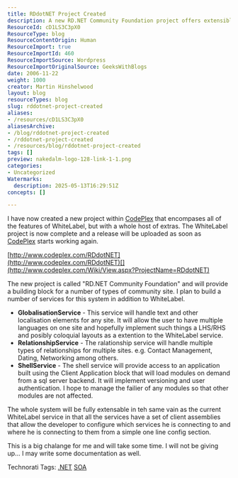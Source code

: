 ```yaml
---
title: RDdotNET Project Created
description: A new RD.NET Community Foundation project offers extensible services for community sites, including globalisation, relationship management, and modular application support.
ResourceId: cD1LS3C3pX0
ResourceType: blog
ResourceContentOrigin: Human
ResourceImport: true
ResourceImportId: 460
ResourceImportSource: Wordpress
ResourceImportOriginalSource: GeeksWithBlogs
date: 2006-11-22
weight: 1000
creator: Martin Hinshelwood
layout: blog
resourceTypes: blog
slug: rddotnet-project-created
aliases:
- /resources/cD1LS3C3pX0
aliasesArchive:
- /blog/rddotnet-project-created
- /rddotnet-project-created
- /resources/blog/rddotnet-project-created
tags: []
preview: nakedalm-logo-128-link-1-1.png
categories:
- Uncategorized
Watermarks:
  description: 2025-05-13T16:29:51Z
concepts: []

---
```

I have now created a new project within [CodePlex](http://www.codeplex.com "CodePlex") that encompases all of the features of WhiteLabel, but with a whole host of extras. The WhiteLabel project is now complete and a release will be uploaded as soon as [CodePlex](http://www.codeplex.com "CodePlex") starts working again.

[http://www.codeplex.com/RDdotNET](http://www.codeplex.com/RDdotNET)[](http://www.codeplex.com/Wiki/View.aspx?ProjectName=RDdotNET)

The new project is called "RD.NET Community Foundation" and will provide a building block for a number of types of community site. I plan to build a number of services for this system in addition to WhiteLabel.

- **GlobalisationService** - This service will handle text and other localisation elements for any site. It will allow the user to have multiple languages on one site and hopefully implement such things a LHS/RHS and posibly coloquial layouts as a extention to the WhiteLabel service.
- **RelationshipService** - The ralationship service will handle multiple types of relationships for multiple sites. e.g. Contact Management, Dating, Networking among others.
- **ShellService** - The shell service will provide access to an application built using the Client Application block that will load modules on demand from a sql server backend. It will implement versioning and user authentication. I hope to manage the failier of any modules so that other modules are not affected.

The whole system will be fully extensable in teh same vain as the current WhiteLabel service in that all the services have a set of client assemblies that allow the developer to configure which services he is connecting to and where he is connecting to them from a simple one line config section.

This is a big chalange for me and will take some time. I will not be giving up... I may write some documentation as well.

Technorati Tags: [.NET](http://technorati.com/tags/.NET) [SOA](http://technorati.com/tags/SOA)
